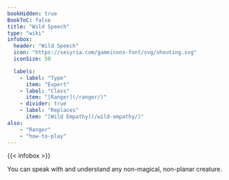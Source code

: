 ```yaml
---
bookHidden: true
BookToC: false
title: "Wild Speech"
type: "wiki"
infobox:
  header: "Wild Speech"
  icon: "https://seiyria.com/gameicons-font/svg/shouting.svg"
  iconSize: 50

  labels:
    - label: "Type"
      item: "Expert"
    - label: "Class"
      item: "[Ranger](/ranger/)"
    - divider: true
    - label: "Replaces"
      item: "[Wild Empathy](/wild-empathy/)"
also:
    - "Ranger"
    - "how-to-play"
---
```


{{< infobox >}}

You can speak with and understand any non-magical, non-planar creature.
